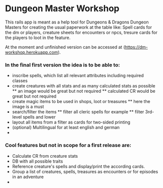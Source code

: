 # Dungeon Master Workshop #

This rails app is meant as a help tool for Dungeons & Dragons Dungeon Masters
for creating the usual paperwork at the table like: Spell cards for the dm or
players, creature sheets for encounters or npcs, tresure cards for the players
to loot in the feature.

At the moment and unfinished version can be accessed at 
(https://dm-workshop.herokuapp.com).

### In the final first version the idea is to be able to: ###

* inscribe spells, which list all relevant attributes including required classes
* create creatures with all stats and as many calculated stats as possible
** an image would be great but not required
** calculated CR would be great but not required
* create magic items to be used in shops, loot or treasures
** here the image is a must
* search/filter the items
** filter all cleric spells for example
** filter 3rd-level spells and lower
* layout all items from a filter as cards for two-sided printing
* (optional) Multilingual for at least english and german
* 


### Cool features but not in scope for a first release are: ###

* Calculate CR from creature stats
* DB with all possible traits
* Reference creature's spells and display/print the according cards.
* Group a list of creatures, spells, treasures as encounters or for episodes in an adventure
*